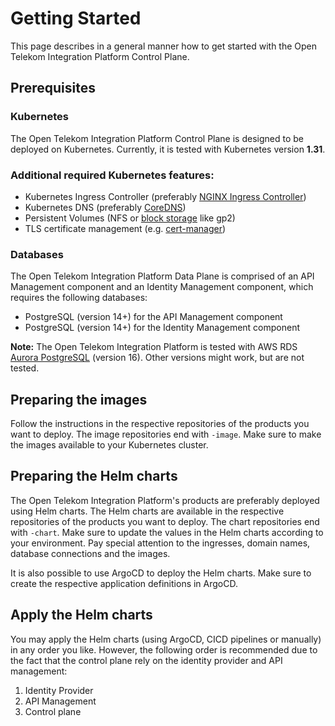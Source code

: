 <!--
SPDX-FileCopyrightText: 2025 Deutsche Telekom AG

SPDX-License-Identifier: CC0-1.0    
-->

# Getting Started

This page describes in a general manner how to get started with the Open Telekom Integration Platform Control Plane.

## Prerequisites

### Kubernetes

The Open Telekom Integration Platform Control Plane is designed to be deployed on Kubernetes.
Currently, it is tested with Kubernetes version **1.31**.

### Additional required Kubernetes features:

- Kubernetes Ingress Controller (preferably [NGINX Ingress Controller](https://kubernetes.github.io/ingress-nginx/))
- Kubernetes DNS (preferably [CoreDNS](https://coredns.io/))
- Persistent Volumes (NFS or [block storage](https://docs.aws.amazon.com/eks/latest/userguide/ebs-csi.html) like gp2)
- TLS certificate management (e.g. [cert-manager](https://cert-manager.io/))

### Databases

The Open Telekom Integration Platform Data Plane is comprised of an API Management component and an Identity Management component, which requires the following databases:

- PostgreSQL (version 14+) for the API Management component
- PostgreSQL (version 14+) for the Identity Management component

**Note:** The Open Telekom Integration Platform is tested with AWS
RDS [Aurora PostgreSQL](https://docs.aws.amazon.com/AmazonRDS/latest/AuroraUserGuide/CHAP_AuroraOverview.html) (version
16).
Other versions might work, but are not tested.

## Preparing the images

Follow the instructions in the respective repositories of the products you want to deploy. The image repositories end
with `-image`.
Make sure to make the images available to your Kubernetes cluster.

## Preparing the Helm charts

The Open Telekom Integration Platform's products are preferably deployed using Helm charts.
The Helm charts are available in the respective repositories of the products you want to deploy. The chart repositories
end with `-chart`.
Make sure to update the values in the Helm charts according to your environment.
Pay special attention to the ingresses, domain names, database connections and the images.

It is also possible to use ArgoCD to deploy the Helm charts. Make sure to create the respective application definitions
in ArgoCD.

## Apply the Helm charts

You may apply the Helm charts (using ArgoCD, CICD pipelines or manually) in any order you like. However, the following
order is recommended due to the fact that the control plane rely on the identity provider and API management:

1. Identity Provider
2. API Management
3. Control plane
